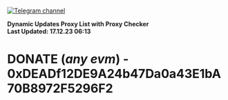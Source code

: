 [![Telegram channel](https://img.shields.io/endpoint?url=https://runkit.io/damiankrawczyk/telegram-badge/branches/master?url=https://t.me/n4z4v0d)](https://t.me/n4z4v0d) 

**Dynamic Updates Proxy List with Proxy Checker**  
**Last Updated: 17.12.23 06:13**

# DONATE (_any evm_) - 0xDEADf12DE9A24b47Da0a43E1bA70B8972F5296F2
